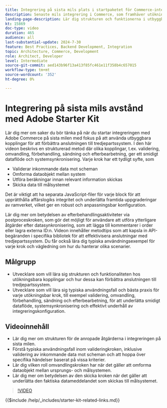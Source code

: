 ```yaml
---
title: Integrering på sista mils plats i startpaketet för Commerce-integrering.
description: Senaste mils integrering i Commerce, som framhäver utökningsmöjligheter som validering, omvandling, förbearbetning, sändning och efterbearbetning. ​
landing-page-description: Lär dig strukturen och funktionerna i utbyggbara kopplingar på sista mils integrering för Commerce-system.
kt: 15869
doc-type: video
duration: 465
audience: all
last-substantial-update: 2024-7-30
feature: Best Practices, Backend Development, Integration
topic: Architecture, Commerce, Development
role: Architect, Developer
level: Intermediate
source-git-commit: aed143b96f13a413f85fc461e11f358b4c657015
workflow-type: tm+mt
source-wordcount: '352'
ht-degree: 0%

---
```


# Integrering på sista mils avstånd med Adobe Starter Kit

Lär dig mer om saker du bör tänka på när du startar integreringen med Adobe Commerce på sista milen med fokus på att använda utbyggbara kopplingar för att förbättra anslutningen till tredjepartssystem. I den här videon beskrivs en strukturerad metod där olika kopplingar, t.ex. validering, omvandling, förbehandling, sändning och efterbearbetning, ger ett smidigt dataflöde och systemsynkronisering. Varje krok har ett tydligt syfte, som

* Validerar inkommande data mot scheman
* Omforma dataobjekt mellan system
* Utföra beräkningar innan relevant information skickas
* Skicka data till målsystemet

Det är viktigt att ha separata JavaScript-filer för varje block för att upprätthålla affärslogiks integritet och underlätta framtida uppgraderingar av ramverket, vilket ger en robust och anpassningsbar konfiguration.

Lär dig mer om betydelsen av efterbehandlingsaktiviteter via postproceskroken, som gör det möjligt för användare att utföra ytterligare åtgärder efter datasynkronisering, som att lägga till kommentarer i order eller lagra externa ID:n. Videon innehåller metodtips som att kapsla in API-begäranden i specifika bibliotek för att effektivisera anslutningar med tredjepartssystem. Du får också lära dig typiska användningsexempel för varje krok och vägledning om hur du hanterar olika scenarier.

## Målgrupp

* Utvecklare som vill lära sig strukturen och funktionaliteten hos utökningsbara kopplingar och hur dessa kan förbättra anslutningen till tredjepartssystem.
* Utvecklare som vill lära sig typiska användningsfall och bästa praxis för varje utökningsbar krok, till exempel validering, omvandling, förbehandling, sändning och efterbearbetning, för att underlätta smidigt dataflöde, systemsynkronisering och effektivt underhåll av integreringskonfiguration. &#x200B;

## Videoinnehåll

* Lär dig mer om strukturen för de anropade åtgärderna i integreringen på sista milen.
* Förstå typiska användningsfall inom valideringkroken, inklusive validering av inkommande data mot scheman och att hoppa över specifika händelser baserat på vissa kriterier. &#x200B;
* Lär dig vilken roll omvandlingskroken har när det gäller att omforma dataobjekt mellan ursprungs- och målsystemen.
* Lär dig mer om betydelsen av den skicka kroken när det gäller att underlätta den faktiska datameddelandet som skickas till målsystemet.

>[!VIDEO](https://video.tv.adobe.com/v/3451924?learn=on&captions=swe)

{{$include /help/_includes/starter-kit-related-links.md}}
